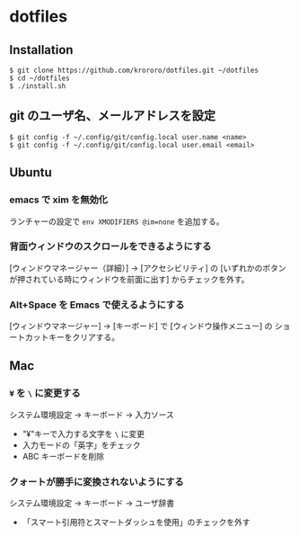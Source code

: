 # dotfiles

## Installation

```console
$ git clone https://github.com/krororo/dotfiles.git ~/dotfiles
$ cd ~/dotfiles
$ ./install.sh
```

## git のユーザ名、メールアドレスを設定

```console
$ git config -f ~/.config/git/config.local user.name <name>
$ git config -f ~/.config/git/config.local user.email <email>
```

## Ubuntu

### emacs で xim を無効化

ランチャーの設定で `env XMODIFIERS @im=none` を追加する。

### 背面ウィンドウのスクロールをできるようにする

[ウィンドウマネージャー（詳細）] -> [アクセシビリティ] の
[いずれかのボタンが押されている時にウィンドウを前面に出す]
からチェックを外す。

### Alt+Space を Emacs で使えるようにする

[ウィンドウマネージャー] -> [キーボード] で [ウィンドウ操作メニュー] の
ショートカットキーをクリアする。

## Mac

### `¥` を `\` に変更する
システム環境設定 → キーボード → 入力ソース

- "¥"キーで入力する文字を `\` に変更
- 入力モードの「英字」をチェック
- ABC キーボードを削除

### クォートが勝手に変換されないようにする
システム環境設定 → キーボード → ユーザ辞書

- 「スマート引用符とスマートダッシュを使用」のチェックを外す
